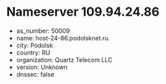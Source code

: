 # Nameserver 109.94.24.86

* as_number: 50009
* name: host-24-86.podolsknet.ru.
* city: Podolsk
* country: RU
* organization: Quartz Telecom LLC
* version: Unknown
* dnssec: false
